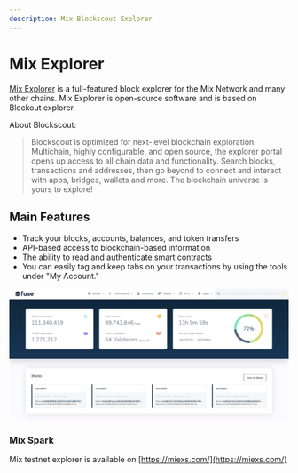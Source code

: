 ```yaml
---
description: Mix Blockscout Explorer
---
```


# Mix Explorer

[Mix Explorer](https://miexs.com/) is a full-featured block explorer for the Mix Network and many other chains. Mix Explorer is open-source software and is based on Blockout explorer.

About Blockscout:

> Blockscout is optimized for next-level blockchain exploration. Multichain, highly configurable, and open source, the explorer portal opens up access to all chain data and functionality. Search blocks, transactions and addresses, then go beyond to connect and interact with apps, bridges, wallets and more. The blockchain universe is yours to explore!

## Main Features

* Track your blocks, accounts, balances, and token transfers
* API-based access to blockchain-based information
* The ability to read and authenticate smart contracts
* You can easily tag and keep tabs on your transactions by using the tools under "My Account."

![](<../../.gitbook/assets/image (28).png>)

### Mix Spark

Mix testnet explorer is available on [https://miexs.com/](https://miexs.com/)

